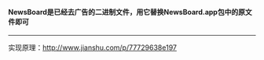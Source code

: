 #### NewsBoard是已经去广告的二进制文件，用它替换NewsBoard.app包中的原文件即可

------
实现原理：http://www.jianshu.com/p/77729638e197
